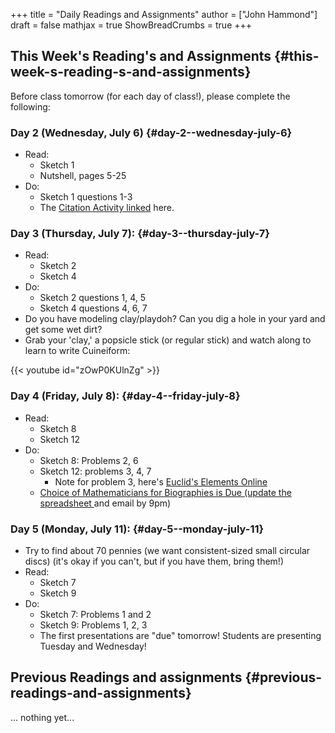 +++
title = "Daily Readings and Assignments"
author = ["John Hammond"]
draft = false
mathjax = true
ShowBreadCrumbs = true
+++

## This Week's Reading's and Assignments {#this-week-s-reading-s-and-assignments}

Before class tomorrow (for each day of class!), please complete the following:


### Day 2  (Wednesday, July 6) {#day-2--wednesday-july-6}

-   Read:
    -   Sketch 1
    -   Nutshell, pages 5-25
-   Do:
    -   Sketch 1 questions 1-3
    -   The [Citation Activity linked](https://docs.google.com/document/d/1wVzn8FClW47TPj7Bei7jRBZWQqfugbGq9D8MxBD4wjc/edit?usp=sharing) here.


### Day 3 (Thursday, July 7): {#day-3--thursday-july-7}

-   Read:
    -   Sketch 2
    -   Sketch 4
-   Do:
    -   Sketch 2 questions 1, 4, 5
    -   Sketch 4 questions 4, 6, 7
-   Do you have modeling clay/playdoh? Can you dig a hole in your yard and get some wet dirt?
-   Grab your 'clay,' a popsicle stick (or regular stick) and watch along to learn to write Cuineiform:

{{< youtube id="zOwP0KUlnZg" >}}


### Day 4 (Friday, July 8): {#day-4--friday-july-8}

-   Read:
    -   Sketch 8
    -   Sketch 12
-   Do:
    -   Sketch 8: Problems 2, 6
    -   Sketch 12: problems 3, 4, 7
        -   Note for problem 3, here's [Euclid's Elements Online](https://mathcs.clarku.edu/~djoyce/java/elements/bookVI/propVI31.html)
    -   [Choice of Mathematicians for Biographies is Due (update the spreadsheet ](https://drive.google.com/open?id=1HQkCOwVp_W4tD87V-p5_OJWpqOcumyFKdGH2di-lqgk)and email by 9pm)


### Day 5 (Monday, July 11): {#day-5--monday-july-11}

-   Try to find about 70 pennies (we want consistent-sized small circular discs) (it's okay if you can't, but if you have them, bring them!)
-   Read:
    -   Sketch 7
    -   Sketch 9
-   Do:
    -   Sketch 7: Problems 1 and 2
    -   Sketch 9: Problems 1, 2, 3
    -   The first presentations are "due" tomorrow! Students are presenting Tuesday and Wednesday!


## Previous Readings and assignments {#previous-readings-and-assignments}

... nothing yet...
